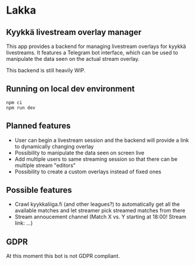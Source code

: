 # Lakka

## Kyykkä livestream overlay manager

This app provides a backend for managing livestream overlays for kyykkä livestreams. It features a Telegram bot interface, which can be used to manipulate the data seen on the actual stream overlay.

This backend is still heavily WIP.

## Running on local dev environment

```
npm ci
npm run dev
```

## Planned features

- User can begin a livestream session and the backend will provide a link to dynamically changing overlay
- Possibility to manipulate the data seen on screen live
- Add multiple users to same streaming session so that there can be multiple stream "editors"
- Possibility to create a custom overlays instead of fixed ones

## Possible features

- Crawl kyykkaliiga.fi (and other leagues?) to automatically get all the available matches and let streamer pick streamed matches from there
- Stream annoucement channel (Match X vs. Y starting at 18:00! Stream link: ...)

## GDPR

At this moment this bot is not GDPR compliant.

